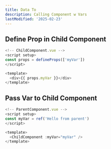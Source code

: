 ```yaml
---
title: Data To
description: Calling Component w Vars
lastModified: '2025-02-23'
---
```


## Define Prop in Child Component

```js
<!-- ChildComponent.vue -->
<script setup>
const props = defineProps(['myVar'])
</script>

<template>
  <div>{{ props.myVar }}</div>
</template>
```

## Pass Var to Child Component

```js
<!-- ParentComponent.vue -->
<script setup>
const myVar = ref('Hello from parent')
</script>

<template>
  <ChildComponent :myVar="myVar" />
</template>
```
